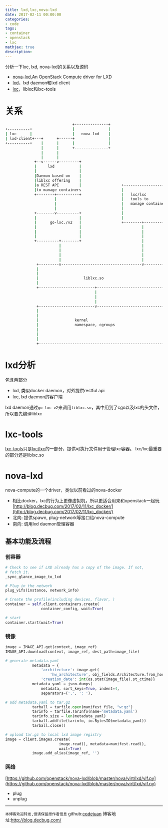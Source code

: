 ```yaml
---
title: lxd,lxc,nova-lxd
date: 2017-02-11 00:00:00
categories:
- code
tags: 
- container
- openstack
- lxc
mathjax: true
description: 
---
```


分析一下lxc, lxd, nova-lxd的关系以及源码

- [nova-lxd](https://github.com/openstack/nova-lxd),An OpenStack Compute driver for LXD
- [lxd](https://github.com/lxc/lxd)，lxd daemon和lxd client
- [lxc](https://github.com/lxc/lxc)，liblxc和lxc-tools

# 关系
``` sh
                              +---------------+
+----------+                  |               |
| lxc      |                  |   nova-lxd    |
| lxd-client+---+      +------+               |
+----------+    |      |      |               |
                |      |      +---------------+
                |      |
                |      |
             +--v------v---------+
             |     lxd           |
             |                   |
             |Daemon based on    |
             |liblxc offering    |
             |a REST API         |                  +-------------------------+
             |to manage containers                  |                         |
             +--------+----------+                  |   lxc/lxc               |
                      |                             |   tools to              |
                      |                             |   manage containers     |
                      |                             |                         |
             +--------v----------+                  |                         |
             |                   |                  |                         |
             |      go-lxc./v2   |                  +--------+----------------+
             |                   |                           |
             |                   |                           |
             |                   |                           |
             +----------+--------+                           |
                        |                                    |
                        |                                    |
                        |                                    |
                        |                                    |
              +---------v------------------------------------v---------+
              |                                                        |
              |                                                        |
              |                    liblxc.so                           |
              |                                                        |
              +-------------------------+------------------------------+
                                        |
                                        |
                                        |
              +-------------------------v------------------------------+
              |                                                        |
              |                                                        |
              |                kernel                                  |
              |                namespace, cgroups                      |
              |                                                        |
              |                                                        |
              |                                                        |
              +--------------------------------------------------------+

```


<!--more-->

# lxd分析
包含两部分
- lxd, 类似docker daemon，对外提供restful api
- lxc, lxd daemon的客户端

lxd daemon通过`go lxc v2`来调用`liblxc.so`，其中用到了cgo以及lxc的头文件，所以要先编译liblxc

# lxc-tools
[lxc-tools]((https://github.com/lxc/lxc/tree/master/src/lxc/tools))只是[lxc/lxc](https://github.com/lxc/lxc)的一部分，提供可执行文件用于管理lxc容器。
lxc/lxc最重要的部分还是liblxc.so

# nova-lxd
nova-compute的一个driver，类似以前看过的nova-docker
- 相比docker，lxc的行为上更像虚拟机，所以更适合用来和openstack一起玩[http://blog.decbug.com/2017/02/11/lxc_docker/](http://blog.decbug.com/2017/02/11/lxc_docker/)
- 北向: 提供spawn, plug-network等接口给nova-compute
- 南向: 调用lxd daemon管理容器

## 基本功能及流程
### 创容器
```python
# Check to see if LXD already has a copy of the image. If not,
# fetch it.
_sync_glance_image_to_lxd

# Plug in the network
plug_vifs(instance, network_info)

# Create the profile(including devices, flavor, )
container = self.client.containers.create(
                container_config, wait=True)

# start
container.start(wait=True)

```


### 镜像

```python
image = IMAGE_API.get(context, image_ref)
IMAGE_API.download(context, image_ref, dest_path=image_file)

# generate metadata.yaml
            metadata = {
                'architecture': image.get(
                    'hw_architecture', obj_fields.Architecture.from_host()),
                'creation_date': int(os.stat(image_file).st_ctime)}
            metadata_yaml = json.dumps(
                metadata, sort_keys=True, indent=4,
                separators=(',', ': '),

# add metadata.yaml to tar.gz
            tarball = tarfile.open(manifest_file, "w:gz")
            tarinfo = tarfile.TarInfo(name='metadata.yaml')
            tarinfo.size = len(metadata_yaml)
            tarball.addfile(tarinfo, io.BytesIO(metadata_yaml))
            tarball.close()

# upload tar.gz to local lxd image registry
image = client.images.create(
                        image.read(), metadata=manifest.read(),
                        wait=True)
            image.add_alias(image_ref, '')
```

### 网络
[https://github.com/openstack/nova-lxd/blob/master/nova/virt/lxd/vif.py](https://github.com/openstack/nova-lxd/blob/master/nova/virt/lxd/vif.py)
- plug
- unplug


----------------------------

`本博客欢迎转发,但请保留原作者信息`
github:[codejuan](https://github.com/CodeJuan)
博客地址:http://blog.decbug.com/


